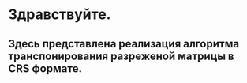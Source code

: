 # Здравствуйте. 
## Здесь представлена реализация алгоритма транспонирования разреженой матрицы в CRS формате.
